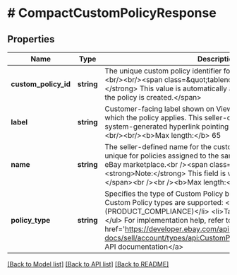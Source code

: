 # # CompactCustomPolicyResponse

## Properties

Name | Type | Description | Notes
------------ | ------------- | ------------- | -------------
**custom_policy_id** | **string** | The unique custom policy identifier for the policy being returned.&lt;br/&gt;&lt;br/&gt;&lt;span class&#x3D;\&quot;tablenote\&quot;&gt;&lt;strong&gt;Note:&lt;/strong&gt; This value is automatically assigned by the system when the policy is created.&lt;/span&gt; | [optional]
**label** | **string** | Customer-facing label shown on View Item pages for items to which the policy applies. This seller-defined string is displayed as a system-generated hyperlink pointing to detailed policy information.&lt;br/&gt;&lt;br/&gt;&lt;b&gt;Max length:&lt;/b&gt; 65 | [optional]
**name** | **string** | The seller-defined name for the custom policy. Names must be unique for policies assigned to the same seller, policy type, and eBay marketplace.&lt;br /&gt;&lt;span class&#x3D;\&quot;tablenote\&quot;&gt;&lt;strong&gt;Note:&lt;/strong&gt; This field is visible only to the seller. &lt;/span&gt;&lt;br /&gt;&lt;br /&gt;&lt;b&gt;Max length:&lt;/b&gt; 65 | [optional]
**policy_type** | **string** | Specifies the type of Custom Policy being returned. &lt;br/&gt;&lt;br/&gt;Two Custom Policy types are supported: &lt;ul&gt;&lt;li&gt;Product Compliance (PRODUCT_COMPLIANCE)&lt;/li&gt; &lt;li&gt;Takeback (TAKE_BACK)&lt;/li&gt;&lt;/ul&gt; For implementation help, refer to &lt;a href&#x3D;&#39;https://developer.ebay.com/api-docs/sell/account/types/api:CustomPolicyTypeEnum&#39;&gt;eBay API documentation&lt;/a&gt; | [optional]

[[Back to Model list]](../../README.md#models) [[Back to API list]](../../README.md#endpoints) [[Back to README]](../../README.md)
